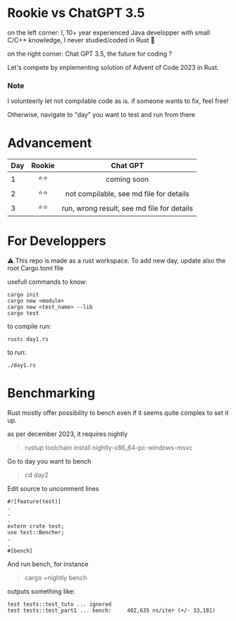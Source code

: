 # Rookie vs ChatGPT 3.5
on the left corner:
I, 10+ year experienced Java developper with small C/C++ knowledge, I never studied/coded in Rust :construction_worker:

on the right corner:
Chat GPT 3.5, the future for coding ?

Let's compete by implementing solution of Advent of Code 2023 in Rust. 

### Note
I volunteerly let not compilable code as is. if someone wants to fix, feel free!

Otherwise, navigate to "day" you want to test and run from there


# Advancement
| Day |                        Rookie                        |  Chat GPT                                |
|-----|:----------------------------------------------------:|:----------------------------------------:|
| 1   |                     :star::star:                     | coming soon                              |
| 2   |                     :star::star:                     | not compilable, see md file for details  |
| 3   |                     :star::star:                     | run, wrong result, see md file for details  |


# For Developpers
:warning: This repo is made as a rust workspace. To add new day, update also the root Cargo.toml file

usefull commands to know:
```
cargo init
cargo new <module>
cargo new <test_name> --lib
cargo test
```

to compile run: 
```
rustc day1.rs
```

to run: 
```
./day1.rs
```

# Benchmarking
Rust mostly offer possibility to bench even if it seems quite complex to set it up.

as per december 2023, it requires nightly
> rustup toolchain install nightly-x86_64-pc-windows-msvc

Go to day you want to bench
> cd day2

Edit source to uncomment lines
```
#![feature(test)]
.
.
.
extern crate test;
use test::Bencher;
.
.
#[bench]
```

And run bench, for instance
> cargo +nightly bench

outputs something like:
```
test tests::test_tuto ... ignored
test tests::test_part1 ... bench:     402,635 ns/iter (+/- 33,181)
```
